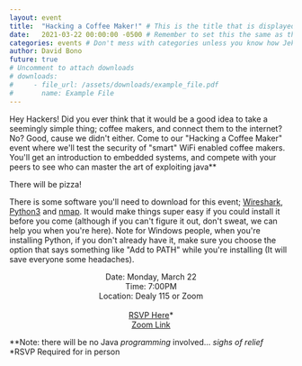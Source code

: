 ```yaml
---
layout: event
title:  "Hacking a Coffee Maker!" # This is the title that is displayed to users
date:   2021-03-22 00:00:00 -0500 # Remember to set this the same as the filename to avoid confusion
categories: events # Don't mess with categories unless you know how Jekyll works
author: David Bono
future: true
# Uncomment to attach downloads
# downloads:
#     - file_url: /assets/downloads/example_file.pdf
#       name: Example File
---
```

Hey Hackers! Did you ever think that it would be a good idea to take a seemingly simple thing; coffee makers, and connect them to the internet? No? Good, cause we didn't either. Come to our "Hacking a Coffee Maker" event where we'll test the security of "smart" WiFi enabled coffee makers. You'll get an introduction to embedded systems, and compete with your peers to see who can master the art of exploiting java**

There will be pizza!

There is some software you'll need to download for this event; [Wireshark](https://www.wireshark.org/#download), [Python3](https://www.python.org/downloads/) and [nmap](https://nmap.org/download.html). It would make things super easy if you could install it before you come (although if you can't figure it out, don't sweat, we can help you when you're here). Note for Windows people, when you're installing Python, if you don't already have it, make sure you choose the option that says something like "Add to PATH" while you're installing (It will save everyone some headaches). 



<p style="text-align: center">
Date: Monday, March 22<br>
Time: 7:00PM<br>
Location: Dealy 115 or Zoom<br>
<br>
<span><a href="https://forms.gle/dmZPJZNbTUbLy2hy5">RSVP Here</a>*</span><br>
<a href="https://fordham.zoom.us/j/82305560222">Zoom Link</a><br>
</p>

\*\*Note: there will be no Java *programming* involved... *sighs of relief* <br>
*RSVP Required for in person

